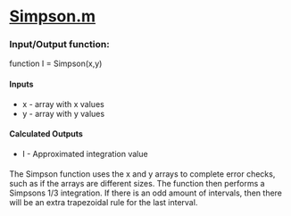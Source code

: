 # <a href="https://github.com/JacobOrnes/Mech105-Algorithms/blob/master/Simpsons/Simpson.m">Simpson.m</a>
### Input/Output function:
function I = Simpson(x,y)

#### Inputs
* x - array with x values
* y - array with y values
#### Calculated Outputs
* I - Approximated integration value
####
The Simpson function uses the x and y arrays to complete error checks, such as if the arrays are different sizes. The function then performs a Simpsons 1/3 integration. If there is an odd amount of intervals, then there will be an extra trapezoidal rule for the last interval.
